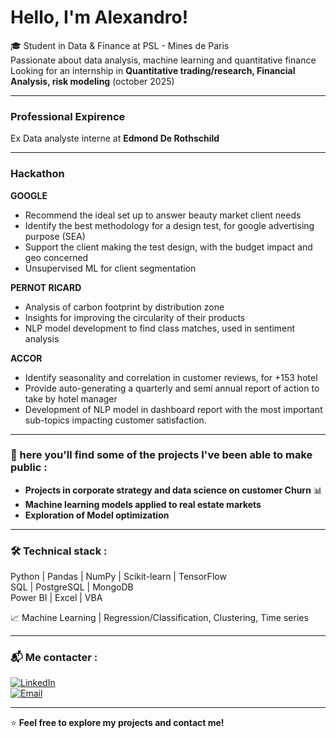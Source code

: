 
# Hello, I'm Alexandro!

🎓 Student in Data & Finance at PSL - Mines de Paris   
   Passionate about data analysis, machine learning and quantitative finance  
   Looking for an internship in **Quantitative trading/research, Financial Analysis, risk modeling** (october 2025)

---

### Professional Expirence
Ex Data analyste interne at **Edmond De Rothschild**

---

### Hackathon 

**GOOGLE**
- Recommend the ideal set up to answer beauty market client needs
- Identify the best methodology for a design test, for google advertising purpose (SEA)
- Support the client making the test design, with the budget impact and geo concerned
- Unsupervised ML for client segmentation

**PERNOT RICARD**
- Analysis of carbon footprint by distribution zone
- Insights for improving the circularity of their products
- NLP model development to find class matches, used in sentiment analysis

**ACCOR**
- Identify seasonality and correlation in customer reviews, for +153 hotel
- Provide auto-generating a quarterly and semi annual report of action to take by hotel manager
- Development of NLP model in dashboard report with the most important sub-topics impacting customer satisfaction.
  
---

### 📌 here you'll find some of the projects I've been able to make public  :
-  **Projects in corporate strategy and data science on customer Churn** 📊  
-  **Machine learning models applied to real estate markets**  
-  **Exploration of Model optimization**
  
---

### 🛠️ **Technical stack** :

  Python | Pandas | NumPy | Scikit-learn | TensorFlow  
  SQL | PostgreSQL | MongoDB  
  Power BI | Excel | VBA
 
📈 Machine Learning | Regression/Classification, Clustering, Time series  

---

### 📬 **Me contacter** :
[![LinkedIn](https://img.shields.io/badge/LinkedIn-blue?style=flat&logo=linkedin)](https://linkedin.com/in/alexandro-bizeul-586521277)  
[![Email](https://img.shields.io/badge/Email-D14836?style=flat&logo=gmail&logoColor=white)](mailto:bizeul.alexandro@gmail.com)  

---

⭐ **Feel free to explore my projects and contact me!** 

